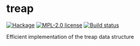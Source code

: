 # treap

[![Hackage](https://img.shields.io/hackage/v/treap.svg)](https://hackage.haskell.org/package/treap)
[![MPL-2.0 license](https://img.shields.io/badge/license-MPL--2.0-blue.svg)](LICENSE)
[![Build status](https://secure.travis-ci.org/ChShersh/treap.svg)](https://travis-ci.org/ChShersh/treap)

Efficient implementation of the treap data structure